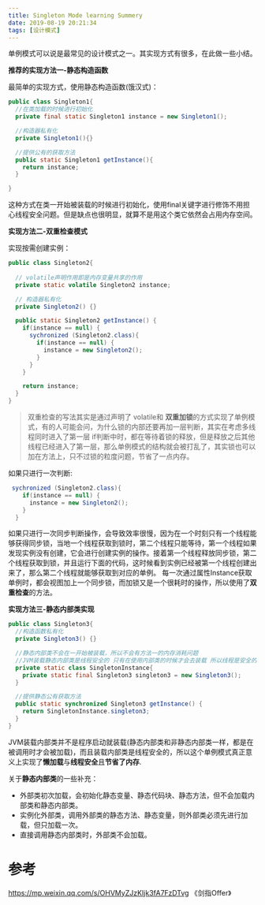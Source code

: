 ```yaml
---
title: Singleton Mode learning Summery
date: 2019-08-19 20:21:34
tags: [设计模式]
---
```


单例模式可以说是最常见的设计模式之一。其实现方式有很多，在此做一些小结。

**推荐的实现方法一-静态构造函数**

最简单的实现方式，使用静态构造函数(饿汉式)：
```java
public class Singleton1{
  //在类加载的时候进行初始化
  private final static Singleton1 instance = new Singleton1();

  //构造器私有化
  private Singleton1(){}

  //提供公有的获取方法
  public static Singleton1 getInstance(){
    return instance;
  }

}
```

这种方式在类一开始被装载的时候进行初始化，使用final关键字进行修饰不用担心线程安全问题。但是缺点也很明显，就算不是用这个类它依然会占用内存空间。

**实现方法二-双重检查模式**

实现按需创建实例：
```java
public class Singleton2{
  
  // volatile声明作用即是内存变量共享的作用
  private static volatile Singleton2 instance;

  // 构造器私有化
  private Singleton2() {}

  public static Singleton2 getInstance() {
    if(instance == null) {
      sychronized (Singleton2.class){
        if(instance == null) {
          instance = new Singleton2();
        }
      }
    }

    return instance;
  }
}
```

>双重检查的写法其实是通过声明了 volatile和 **双重加锁**的方式实现了单例模式，有的人可能会问，为什么锁的内部还要再加一层判断，其实在考虑多线程同时进入了第一层 if判断中时，都在等待着锁的释放，但是释放之后其他线程已经进入了第一层，那么单例模式的结构就会被打乱了，其实锁也可以加在方法上，只不过锁的粒度问题，节省了一点内存。

如果只进行一次判断:
```java
 sychronized (Singleton2.class){
    if(instance == null) {
      instance = new Singleton2();
    }
  }
```
如果只进行一次同步判断操作，会导致效率很慢，因为在一个时刻只有一个线程能够获得同步锁，当地一个线程获取到锁时，第二个线程只能等待，第一个线程如果发现实例没有创建，它会进行创建实例的操作。接着第一个线程释放同步锁，第二个线程获取到锁，并且运行下面的代码，这时候看到实例已经被第一个线程创建出来了，那么第二个线程就能够获取到对应的单例。
每一次通过属性Instance获取单例时，都会视图加上一个同步锁，而加锁又是一个很耗时的操作，所以使用了**双重检查**的方法。

**实现方法三-静态内部类实现**

```java
public class Singleton3{
  //构造函数私有化
  private Singleton3() {}

  //静态内部类不会在一开始被装载，所以不会有方法一的内存消耗问题
  //JVM装载静态内部类是线程安全的 只有在使用内部类的时候才会去装载 所以线程是安全的
  private static class SingletonInstance{
    private static final Singleton3 singleton3 = new Singleton3();
  }

  //提供静态公有获取方法
  public static synchronized Singleton3 getInstance() {
    return SingletonInstance.singleton3;
  }
}
```

JVM装载内部类并不是程序启动就装载(静态内部类和非静态内部类一样，都是在被调用时才会被加载)，而且装载内部类是线程安全的，所以这个单例模式真正意义上实现了**懒加载**与**线程安全**且**节省了内存**.


关于**静态内部类**的一些补充：
* 外部类初次加载，会初始化静态变量、静态代码块、静态方法，但不会加载内部类和静态内部类。
* 实例化外部类，调用外部类的静态方法、静态变量，则外部类必须先进行加载，但只加载一次。
* 直接调用静态内部类时，外部类不会加载。
# 参考
https://mp.weixin.qq.com/s/OHVMyZJzKIjk3fA7FzDTvg
《剑指Offer》